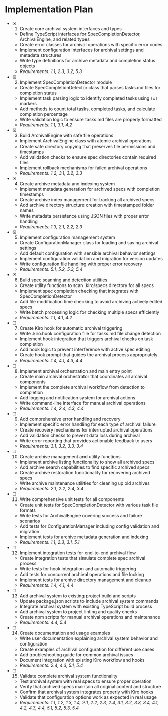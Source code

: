 # Implementation Plan

- [x] 1. Create core archival system interfaces and types
  - Define TypeScript interfaces for SpecCompletionDetector, ArchivalEngine, and related types
  - Create error classes for archival operations with specific error codes
  - Implement configuration interfaces for archival settings and metadata structures
  - Write type definitions for archive metadata and completion status objects
  - _Requirements: 1.1, 2.3, 3.2, 5.3_

- [x] 2. Implement SpecCompletionDetector module
  - Create SpecCompletionDetector class that parses tasks.md files for completion status
  - Implement task parsing logic to identify completed tasks using `[x]` markers
  - Add methods to count total tasks, completed tasks, and calculate completion percentage
  - Write validation logic to ensure tasks.md files are properly formatted
  - _Requirements: 1.1, 3.1, 4.2_

- [x] 3. Build ArchivalEngine with safe file operations
  - Implement ArchivalEngine class with atomic archival operations
  - Create safe directory copying that preserves file permissions and timestamps
  - Add validation checks to ensure spec directories contain required files
  - Implement rollback mechanisms for failed archival operations
  - _Requirements: 1.2, 3.1, 3.2, 3.3_

- [x] 4. Create archive metadata and indexing system
  - Implement metadata generation for archived specs with completion timestamps
  - Create archive index management for tracking all archived specs
  - Add archive directory structure creation with timestamped folder names
  - Write metadata persistence using JSON files with proper error handling
  - _Requirements: 1.3, 2.1, 2.2, 2.3_

- [x] 5. Implement configuration management system
  - Create ConfigurationManager class for loading and saving archival settings
  - Add default configuration with sensible archival behavior settings
  - Implement configuration validation and migration for version updates
  - Write configuration file handling with proper error recovery
  - _Requirements: 5.1, 5.2, 5.3, 5.4_

- [x] 6. Build spec scanning and detection utilities
  - Create utility functions to scan .kiro/specs directory for all specs
  - Implement spec completion checking that integrates with SpecCompletionDetector
  - Add file modification time checking to avoid archiving actively edited specs
  - Write batch processing logic for checking multiple specs efficiently
  - _Requirements: 1.1, 4.1, 4.2_

- [ ] 7. Create Kiro hook for automatic archival triggering
  - Write .kiro.hook configuration file for tasks.md file change detection
  - Implement hook integration that triggers archival checks on task completion
  - Add hook logic to prevent interference with active spec editing
  - Create hook prompt that guides the archival process appropriately
  - _Requirements: 1.4, 4.1, 4.3, 4.4_

- [ ] 8. Implement archival orchestration and main entry point
  - Create main archival orchestrator that coordinates all archival components
  - Implement the complete archival workflow from detection to completion
  - Add logging and notification system for archival actions
  - Write command-line interface for manual archival operations
  - _Requirements: 1.4, 2.4, 4.3, 4.4_

- [ ] 9. Add comprehensive error handling and recovery
  - Implement specific error handling for each type of archival failure
  - Create recovery mechanisms for interrupted archival operations
  - Add validation checks to prevent data loss during archival
  - Write error reporting that provides actionable feedback to users
  - _Requirements: 3.1, 3.2, 3.3, 3.4_

- [ ] 10. Create archive management and utility functions
  - Implement archive listing functionality to show all archived specs
  - Add archive search capabilities to find specific archived specs
  - Create archive restoration functionality for recovering archived specs
  - Write archive maintenance utilities for cleaning up old archives
  - _Requirements: 2.1, 2.2, 2.4, 3.4_

- [ ] 11. Write comprehensive unit tests for all components
  - Create unit tests for SpecCompletionDetector with various task file formats
  - Write tests for ArchivalEngine covering success and failure scenarios
  - Add tests for ConfigurationManager including config validation and migration
  - Implement tests for archive metadata generation and indexing
  - _Requirements: 1.1, 2.3, 3.1, 5.1_

- [ ] 12. Implement integration tests for end-to-end archival flow
  - Create integration tests that simulate complete spec archival process
  - Write tests for hook integration and automatic triggering
  - Add tests for concurrent archival operations and file locking
  - Implement tests for archive directory management and cleanup
  - _Requirements: 1.4, 4.1, 4.4_

- [ ] 13. Add archival system to existing project build and scripts
  - Update package.json scripts to include archival system commands
  - Integrate archival system with existing TypeScript build process
  - Add archival system to project linting and quality checks
  - Create npm scripts for manual archival operations and maintenance
  - _Requirements: 4.4, 5.4_

- [ ] 14. Create documentation and usage examples
  - Write user documentation explaining archival system behavior and configuration
  - Create examples of archival configuration for different use cases
  - Add troubleshooting guide for common archival issues
  - Document integration with existing Kiro workflow and hooks
  - _Requirements: 2.4, 4.3, 5.1, 5.4_

- [ ] 15. Validate complete archival system functionality
  - Test archival system with real specs to ensure proper operation
  - Verify that archived specs maintain all original content and structure
  - Confirm that archival system integrates properly with Kiro hooks
  - Validate that configuration options work as expected in real usage
  - _Requirements: 1.1, 1.2, 1.3, 1.4, 2.1, 2.2, 2.3, 2.4, 3.1, 3.2, 3.3, 3.4, 4.1, 4.2, 4.3, 4.4, 5.1, 5.2, 5.3, 5.4_